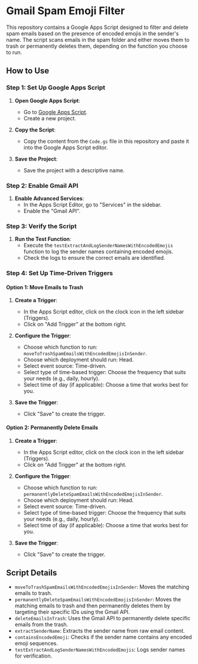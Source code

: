 # Gmail Spam Emoji Filter

This repository contains a Google Apps Script designed to filter and delete spam emails based on the presence of encoded emojis in the sender's name. The script scans emails in the spam folder and either moves them to trash or permanently deletes them, depending on the function you choose to run.

## How to Use

### Step 1: Set Up Google Apps Script

1. **Open Google Apps Script**:
   - Go to [Google Apps Script](https://script.google.com/).
   - Create a new project.

2. **Copy the Script**:
   - Copy the content from the `Code.gs` file in this repository and paste it into the Google Apps Script editor.

3. **Save the Project**:
   - Save the project with a descriptive name.

### Step 2: Enable Gmail API

1. **Enable Advanced Services**:
   - In the Apps Script Editor, go to "Services" in the sidebar.
   - Enable the "Gmail API".

### Step 3: Verify the Script

1. **Run the Test Function**:
   - Execute the `testExtractAndLogSenderNamesWithEncodedEmojis` function to log the sender names containing encoded emojis.
   - Check the logs to ensure the correct emails are identified.

### Step 4: Set Up Time-Driven Triggers

#### Option 1: Move Emails to Trash

1. **Create a Trigger**:
   - In the Apps Script editor, click on the clock icon in the left sidebar (Triggers).
   - Click on "Add Trigger" at the bottom right.

2. **Configure the Trigger**:
   - Choose which function to run: `moveToTrashSpamEmailsWithEncodedEmojisInSender`.
   - Choose which deployment should run: Head.
   - Select event source: Time-driven.
   - Select type of time-based trigger: Choose the frequency that suits your needs (e.g., daily, hourly).
   - Select time of day (if applicable): Choose a time that works best for you.

3. **Save the Trigger**:
   - Click "Save" to create the trigger.

#### Option 2: Permanently Delete Emails

1. **Create a Trigger**:
   - In the Apps Script editor, click on the clock icon in the left sidebar (Triggers).
   - Click on "Add Trigger" at the bottom right.

2. **Configure the Trigger**:
   - Choose which function to run: `permanentlyDeleteSpamEmailsWithEncodedEmojisInSender`.
   - Choose which deployment should run: Head.
   - Select event source: Time-driven.
   - Select type of time-based trigger: Choose the frequency that suits your needs (e.g., daily, hourly).
   - Select time of day (if applicable): Choose a time that works best for you.

3. **Save the Trigger**:
   - Click "Save" to create the trigger.

## Script Details

- `moveToTrashSpamEmailsWithEncodedEmojisInSender`: Moves the matching emails to trash.
- `permanentlyDeleteSpamEmailsWithEncodedEmojisInSender`: Moves the matching emails to trash and then permanently deletes them by targeting their specific IDs using the Gmail API.
- `deleteEmailsInTrash`: Uses the Gmail API to permanently delete specific emails from the trash.
- `extractSenderName`: Extracts the sender name from raw email content.
- `containsEncodedEmoji`: Checks if the sender name contains any encoded emoji sequences.
- `testExtractAndLogSenderNamesWithEncodedEmojis`: Logs sender names for verification.